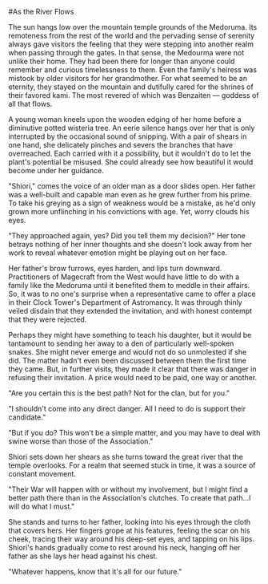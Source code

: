 #As the River Flows

The sun hangs low over the mountain temple grounds of the Medoruma. Its remoteness from the rest of the world and the pervading sense of serenity always gave visitors the feeling that they were stepping into another realm when passing through the gates. In that sense, the Medourma were not unlike their home. They had been there for longer than anyone could remember and curious timelessness to them. Even the family's heiress was mistook by older visitors for her grandmother. For what seemed to be an eternity, they stayed on the mountain and dutifully cared for the shrines of their favored kami. The most revered of which was Benzaiten — goddess of all that flows.

A young woman kneels upon the wooden edging of her home before a diminutive potted wisteria tree. An eerie silence hangs over her that is only interrupted by the occasional sound of snipping. With a pair of shears in one hand, she delicately pinches and severs the branches that have overreached. Each carried with it a possibility, but it wouldn't do to let the plant's potential be misused. She could already see how beautiful it would become under her guidance.

"Shiori," comes the voice of an older man as a door slides open. Her father was a well-built and capable man even as he grew further from his prime. To take his greying as a sign of weakness would be a mistake, as he'd only grown more unflinching in his convictions with age. Yet, worry clouds his eyes.

"They approached again, yes? Did you tell them my decision?" Her tone betrays nothing of her inner thoughts and she doesn't look away from her work to reveal whatever emotion might be playing out on her face.

Her father's brow furrows, eyes harden, and lips turn downward. Practitioners of Magecraft from the West would have little to do with a family like the Medoruma until it benefited them to meddle in their affairs. So, it was to no one's surprise when a representative came to offer a place in their Clock Tower's Department of Astromancy. It was through thinly veiled disdain that they extended the invitation, and with honest contempt that they were rejected.

Perhaps they might have something to teach his daughter, but it would be tantamount to sending her away to a den of particularly well-spoken snakes. She might never emerge and would not do so unmolested if she did. The matter hadn't even been discussed between them the first time they came. But, in further visits, they made it clear that there was danger in refusing their invitation. A price would need to be paid, one way or another.

"Are you certain this is the best path? Not for the clan, but for you."

"I shouldn't come into any direct danger. All I need to do is support their candidate."

"But if you do? This won't be a simple matter, and you may have to deal with swine worse than those of the Association."

Shiori sets down her shears as she turns toward the great river that the temple overlooks. For a realm that seemed stuck in time, it was a source of constant movement.

"Their War will happen with or without my involvement, but I might find a better path there than in the Association's clutches. To create that path...I will do what I must."

She stands and turns to her father, looking into his eyes through the cloth that covers hers. Her fingers grope at his features, feeling the scar on his cheek, tracing their way around his deep-set eyes, and tapping on his lips. Shiori's hands gradually come to rest around his neck, hanging off her father as she lays her head against his chest.

"Whatever happens, know that it's all for our future."